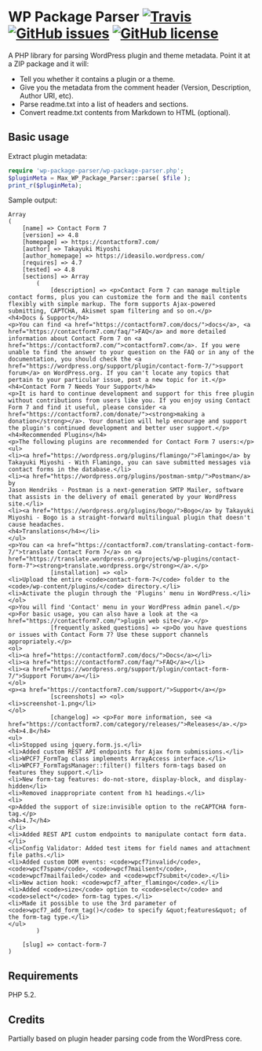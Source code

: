 WP Package Parser [![Travis](https://img.shields.io/travis/tutv95/wp-package-parser.svg)](https://travis-ci.org/tutv95/wp-package-parser) [![GitHub issues](https://img.shields.io/github/issues/tutv95/wp-package-parser.svg)](https://github.com/tutv95/wp-package-parser/issues) [![GitHub license](https://img.shields.io/badge/license-MIT-blue.svg)](https://raw.githubusercontent.com/tutv95/wp-package-parser/master/LICENSE) 
========================

A PHP library for parsing WordPress plugin and theme metadata. Point it at a ZIP package and it will:

- Tell you whether it contains a plugin or a theme.
- Give you the metadata from the comment header (Version, Description, Author URI, etc).
- Parse readme.txt into a list of headers and sections.
- Convert readme.txt contents from Markdown to HTML (optional).

Basic usage
-----------

Extract plugin metadata:

```php
require 'wp-package-parser/wp-package-parser.php';
$pluginMeta = Max_WP_Package_Parser::parse( $file );
print_r($pluginMeta);
```

Sample output:

```
Array
(
    [name] => Contact Form 7
    [version] => 4.8
    [homepage] => https://contactform7.com/
    [author] => Takayuki Miyoshi
    [author_homepage] => https://ideasilo.wordpress.com/
    [requires] => 4.7
    [tested] => 4.8
    [sections] => Array
        (
            [description] => <p>Contact Form 7 can manage multiple contact forms, plus you can customize the form and the mail contents flexibly with simple markup. The form supports Ajax-powered submitting, CAPTCHA, Akismet spam filtering and so on.</p>
<h4>Docs & Support</h4>
<p>You can find <a href="https://contactform7.com/docs/">docs</a>, <a href="https://contactform7.com/faq/">FAQ</a> and more detailed information about Contact Form 7 on <a href="https://contactform7.com/">contactform7.com</a>. If you were unable to find the answer to your question on the FAQ or in any of the documentation, you should check the <a href="https://wordpress.org/support/plugin/contact-form-7/">support forum</a> on WordPress.org. If you can't locate any topics that pertain to your particular issue, post a new topic for it.</p>
<h4>Contact Form 7 Needs Your Support</h4>
<p>It is hard to continue development and support for this free plugin without contributions from users like you. If you enjoy using Contact Form 7 and find it useful, please consider <a href="https://contactform7.com/donate/"><strong>making a donation</strong></a>. Your donation will help encourage and support the plugin's continued development and better user support.</p>
<h4>Recommended Plugins</h4>
<p>The following plugins are recommended for Contact Form 7 users:</p>
<ul>
<li><a href="https://wordpress.org/plugins/flamingo/">Flamingo</a> by Takayuki Miyoshi - With Flamingo, you can save submitted messages via contact forms in the database.</li>
<li><a href="https://wordpress.org/plugins/postman-smtp/">Postman</a> by
Jason Hendriks - Postman is a next-generation SMTP Mailer, software that assists in the delivery of email generated by your WordPress site.</li>
<li><a href="https://wordpress.org/plugins/bogo/">Bogo</a> by Takayuki Miyoshi - Bogo is a straight-forward multilingual plugin that doesn't cause headaches.
<h4>Translations</h4></li>
</ul>
<p>You can <a href="https://contactform7.com/translating-contact-form-7/">translate Contact Form 7</a> on <a href="https://translate.wordpress.org/projects/wp-plugins/contact-form-7"><strong>translate.wordpress.org</strong></a>.</p>
            [installation] => <ol>
<li>Upload the entire <code>contact-form-7</code> folder to the <code>/wp-content/plugins/</code> directory.</li>
<li>Activate the plugin through the 'Plugins' menu in WordPress.</li>
</ol>
<p>You will find 'Contact' menu in your WordPress admin panel.</p>
<p>For basic usage, you can also have a look at the <a href="https://contactform7.com/">plugin web site</a>.</p>
            [frequently_asked_questions] => <p>Do you have questions or issues with Contact Form 7? Use these support channels appropriately.</p>
<ol>
<li><a href="https://contactform7.com/docs/">Docs</a></li>
<li><a href="https://contactform7.com/faq/">FAQ</a></li>
<li><a href="https://wordpress.org/support/plugin/contact-form-7/">Support Forum</a></li>
</ol>
<p><a href="https://contactform7.com/support/">Support</a></p>
            [screenshots] => <ol>
<li>screenshot-1.png</li>
</ol>
            [changelog] => <p>For more information, see <a href="https://contactform7.com/category/releases/">Releases</a>.</p>
<h4>4.8</h4>
<ul>
<li>Stopped using jquery.form.js.</li>
<li>Added custom REST API endpoints for Ajax form submissions.</li>
<li>WPCF7_FormTag class implements ArrayAccess interface.</li>
<li>WPCF7_FormTagsManager::filter() filters form-tags based on features they support.</li>
<li>New form-tag features: do-not-store, display-block, and display-hidden</li>
<li>Removed inappropriate content from h1 headings.</li>
<li>
<p>Added the support of size:invisible option to the reCAPTCHA form-tag.</p>
<h4>4.7</h4>
</li>
<li>Added REST API custom endpoints to manipulate contact form data.</li>
<li>Config Validator: Added test items for field names and attachment file paths.</li>
<li>Added custom DOM events: <code>wpcf7invalid</code>, <code>wpcf7spam</code>, <code>wpcf7mailsent</code>, <code>wpcf7mailfailed</code> and <code>wpcf7submit</code>.</li>
<li>New action hook: <code>wpcf7_after_flamingo</code>.</li>
<li>Added <code>size</code> option to <code>select</code> and <code>select*</code> form-tag types.</li>
<li>Made it possible to use the 3rd parameter of <code>wpcf7_add_form_tag()</code> to specify &quot;features&quot; of the form-tag type.</li>
</ul>
        )

    [slug] => contact-form-7
)
```

Requirements
------------
PHP 5.2. 

Credits
-------
Partially based on plugin header parsing code from the WordPress core.